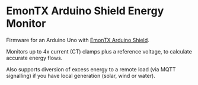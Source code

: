 # EmonTX Arduino Shield Energy Monitor

Firmware for an Arduino Uno with [EmonTX Arduino Shield](https://shop.openenergymonitor.com/emontx-arduino-shield-smt/).

Monitors up to 4x current (CT) clamps plus a reference voltage, to calculate accurate energy flows.

Also supports diversion of excess energy to a remote load (via MQTT signalling) if you have local generation (solar, wind or water).